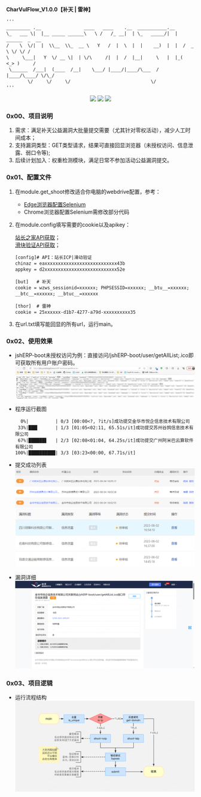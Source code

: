 **CharVulFlow_V1.0.0【补天 | 雷神】**

    '''
    _________ .__                ____   ____    .__  ___________.__                 
    \_   ___ \|  |__ _____ ______\   \ /   /_ __|  | \_   _____/|  |   ______  _  __
    /    \  \/|  |  \\__  \\_  __ \   Y   /  |  \  |  |    __)  |  |  /  _ \ \/ \/ /
    \     \___|   Y  \/ __ \|  | \/\     /|  |  /  |__|     \   |  |_(  <_> )     / 
     \______  /___|  (____  /__|    \___/ |____/|____/\___  /   |____/\____/ \/\_/  
            \/     \/     \/                              \/
    '''
<p align="center">
<a href="https://opensource.org/licenses/MIT"><img src="https://img.shields.io/badge/license-MIT-_red.svg"></a>
<a href="https://github.com/asaotomo/fofamap/issues"><img src="https://img.shields.io/badge/contributions-welcome-brightgreen.svg?style=flat"></a>
<a href="https://github.com/sqlmapproject/sqlmap/actions/workflows/tests.yml"><img src="https://img.shields.io/badge/python-3.7-blue.svg"></a>
</p>

### 0x00、项目说明
1. 需求：满足补天公益漏洞大批量提交需要（尤其针对零权活动），减少人工时间成本；
2. 支持漏洞类型：GET类型请求，结果可直接回显浏览器（未授权访问、信息泄露、弱口令等);
3. 后续计划加入：权重检测模块，满足日常不参加活动公益漏洞提交。

### 0x01、配置文件

1. 在module.get_shoot修改适合你电脑的webdrive配置，参考：  
   - [Edge浏览器配置Selenium](https://blog.csdn.net/tk1023/article/details/109078613)    
   - Chrome浏览器配置Selenium需修改部分代码

2. 在module.config填写需要的cookie以及apikey：

    [站长之家API获取](https://my.chinaz.com/ChinazAPI/DataCenter/MyDataApi)；  
    [滑块验证API获取](http://rrocr.com/)；

    ```
    [config]# API：站长ICP|滑动验证
    chinaz = eaxxxxxxxxxxxxxxxxxxxxxxxxxxx43b 
    appkey = d2xxxxxxxxxxxxxxxxxxxxxxxxxxx52e
    
    [but]   # 补天
    cookie = wzws_sessionid=xxxxxx; PHPSESSID=xxxxxx; __btu__=xxxxxx; __btc__=xxxxxx; __btuc__=xxxxxx
    
    [thor]  # 雷神
    cookie = 25xxxxxx-d1b7-4277-a79d-xxxxxxxxxx35
    ```
4. 在url.txt填写能回显的所有url，运行main。

### 0x02、使用效果
- jshERP-boot未授权访问为例：直接访问/jshERP-boot/user/getAllList;.ico即可获取所有用户账户密码。
![img_1.png](images%2Fimg_1.png)

- 程序运行截图

    ```
      0%|          | 0/3 [00:00<?, ?it/s]成功提交金华市悦企信息技术有限公司
     33%|███▎      | 1/3 [01:05<02:11, 65.51s/it]成功提交苏州谷鸽信息技术有限公司
     67%|██████▋   | 2/3 [02:08<01:04, 64.25s/it]成功提交广州阿米巴云算软件有限公司
    100%|██████████| 3/3 [03:23<00:00, 67.71s/it]
    ```
- 提交成功列表
    ![img_2.png](images%2Fimg_2.png)
    ![img_3.png](images%2Fimg_3.png)
- 漏洞详细
    ![img_4.png](images%2Fimg_4.png)

### 0x03、项目逻辑
- 运行流程结构
    ![img.png](images%2Fimg.png)

